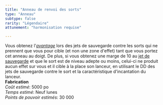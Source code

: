 ```yaml
---
title: "Anneau de renvoi des sorts"
type: "Anneau"
subtype: false
rarity: "Légendaire"
attunement: "harmonisation requise"

---
```

Vous obtenez l'[_avantage_](/utiliser-les-caracteristiques/#avantage-et-desavantage) lors des jets de sauvegarde contre les sorts qui ne prennent que vous pour cible (et non une zone d'effet) tant que vous portez cet anneau au doigt. De plus, si vous obtenez une marge de 10 au [jet de sauvegarde](/utiliser-les-caracteristiques/#jets-de-sauvegarde) et que le sort est de niveau adepte ou moins, celui-ci ne produit aucun effet sur vous et il cible à la place son lanceur, en utilisant le DD des jets de sauvegarde contre le sort et la caractéristique d'incantation du lanceur.  
**Fabrication**  
*Coût estimé*: 5000 po  
*Temps estimé*: Neuf lunes  
*Points de pouvoir estimés*: 30 000   
